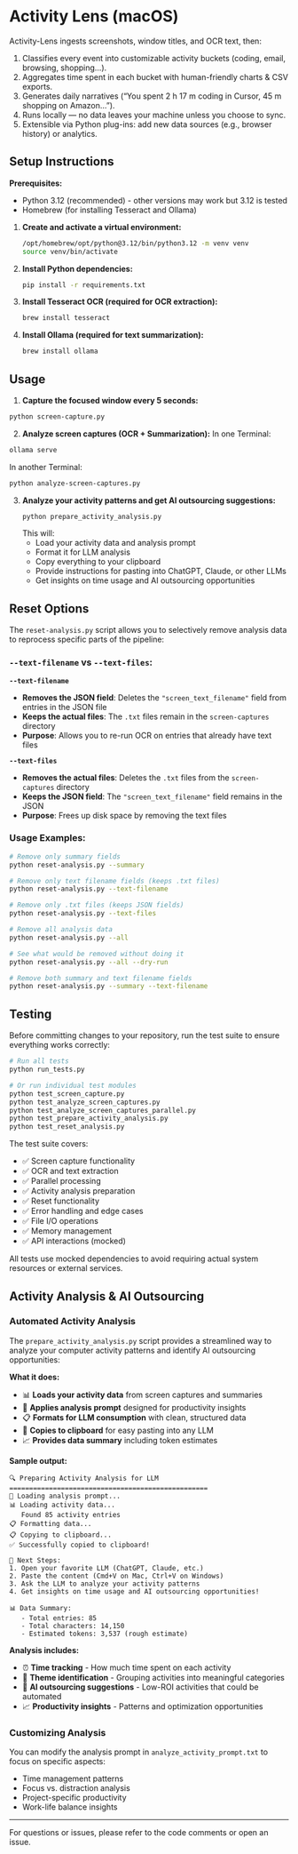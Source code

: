 # Activity Lens (macOS)

Activity-Lens ingests screenshots, window titles, and OCR text, then:
1. Classifies every event into customizable activity buckets (coding, email, browsing, shopping…).
2. Aggregates time spent in each bucket with human-friendly charts & CSV exports.
3. Generates daily narratives (“You spent 2 h 17 m coding in Cursor, 45 m shopping on Amazon…”).
4. Runs locally — no data leaves your machine unless you choose to sync.
5. Extensible via Python plug-ins: add new data sources (e.g., browser history) or analytics.

## Setup Instructions

**Prerequisites:**
- Python 3.12 (recommended) - other versions may work but 3.12 is tested
- Homebrew (for installing Tesseract and Ollama)

1. **Create and activate a virtual environment:**
   ```sh
   /opt/homebrew/opt/python@3.12/bin/python3.12 -m venv venv
   source venv/bin/activate
   ```

2. **Install Python dependencies:**
   ```sh
   pip install -r requirements.txt
   ```

3. **Install Tesseract OCR (required for OCR extraction):**
   ```sh
   brew install tesseract
   ```

4. **Install Ollama (required for text summarization):**
   ```sh
   brew install ollama
   ```


## Usage

1. **Capture the focused window every 5 seconds:**
  ```sh
  python screen-capture.py
  ```

2. **Analyze screen captures (OCR + Summarization):**
  In one Terminal:
  ```sh
  ollama serve
  ```

  In another Terminal:
  ```sh
  python analyze-screen-captures.py
  ```

3. **Analyze your activity patterns and get AI outsourcing suggestions:**
   ```sh
   python prepare_activity_analysis.py
   ```
   This will:
   - Load your activity data and analysis prompt
   - Format it for LLM analysis
   - Copy everything to your clipboard
   - Provide instructions for pasting into ChatGPT, Claude, or other LLMs
   - Get insights on time usage and AI outsourcing opportunities


## Reset Options

The `reset-analysis.py` script allows you to selectively remove analysis data to reprocess specific parts of the pipeline:

### `--text-filename` vs `--text-files`:

**`--text-filename`**
- **Removes the JSON field**: Deletes the `"screen_text_filename"` field from entries in the JSON file
- **Keeps the actual files**: The `.txt` files remain in the `screen-captures` directory
- **Purpose**: Allows you to re-run OCR on entries that already have text files

**`--text-files`** 
- **Removes the actual files**: Deletes the `.txt` files from the `screen-captures` directory
- **Keeps the JSON field**: The `"screen_text_filename"` field remains in the JSON
- **Purpose**: Frees up disk space by removing the text files

### Usage Examples:

```bash
# Remove only summary fields
python reset-analysis.py --summary

# Remove only text filename fields (keeps .txt files)
python reset-analysis.py --text-filename

# Remove only .txt files (keeps JSON fields)
python reset-analysis.py --text-files

# Remove all analysis data
python reset-analysis.py --all

# See what would be removed without doing it
python reset-analysis.py --all --dry-run

# Remove both summary and text filename fields
python reset-analysis.py --summary --text-filename
```

## Testing

Before committing changes to your repository, run the test suite to ensure everything works correctly:

```bash
# Run all tests
python run_tests.py

# Or run individual test modules
python test_screen_capture.py
python test_analyze_screen_captures.py
python test_analyze_screen_captures_parallel.py
python test_prepare_activity_analysis.py
python test_reset_analysis.py
```

The test suite covers:
- ✅ Screen capture functionality
- ✅ OCR and text extraction
- ✅ Parallel processing
- ✅ Activity analysis preparation
- ✅ Reset functionality
- ✅ Error handling and edge cases
- ✅ File I/O operations
- ✅ Memory management
- ✅ API interactions (mocked)

All tests use mocked dependencies to avoid requiring actual system resources or external services.

## Activity Analysis & AI Outsourcing

### **Automated Activity Analysis**
The `prepare_activity_analysis.py` script provides a streamlined way to analyze your computer activity patterns and identify AI outsourcing opportunities:

**What it does:**
- 📊 **Loads your activity data** from screen captures and summaries
- 📝 **Applies analysis prompt** designed for productivity insights
- 📋 **Formats for LLM consumption** with clean, structured data
- 🎯 **Copies to clipboard** for easy pasting into any LLM
- 📈 **Provides data summary** including token estimates

**Sample output:**
```
🔍 Preparing Activity Analysis for LLM
==================================================
📝 Loading analysis prompt...
📊 Loading activity data...
   Found 85 activity entries
📋 Formatting data...
📋 Copying to clipboard...
✅ Successfully copied to clipboard!

🎯 Next Steps:
1. Open your favorite LLM (ChatGPT, Claude, etc.)
2. Paste the content (Cmd+V on Mac, Ctrl+V on Windows)
3. Ask the LLM to analyze your activity patterns
4. Get insights on time usage and AI outsourcing opportunities!

📊 Data Summary:
   - Total entries: 85
   - Total characters: 14,150
   - Estimated tokens: 3,537 (rough estimate)
```

**Analysis includes:**
- ⏰ **Time tracking** - How much time spent on each activity
- 🎯 **Theme identification** - Grouping activities into meaningful categories
- 🤖 **AI outsourcing suggestions** - Low-ROI activities that could be automated
- 📈 **Productivity insights** - Patterns and optimization opportunities

### **Customizing Analysis**
You can modify the analysis prompt in `analyze_activity_prompt.txt` to focus on specific aspects:
- Time management patterns
- Focus vs. distraction analysis
- Project-specific productivity
- Work-life balance insights

---

For questions or issues, please refer to the code comments or open an issue.